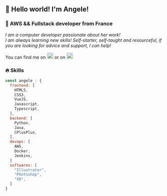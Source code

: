 ## 👋 Hello world! I'm Angele!
### 🥐 AWS && Fullstack developer from France

<p><em>I am a computer developer passionate about her work!
<br>I am always learning new skills! Self-starter, self-taught and resourceful, if you are looking for advice and support, I can help!</em></p>
<p>
  You can find me on <a target="_blank" href="http://angelehenry.com"><img src="http://angelehenry.com/images/logo.png" height="20px" title="My website" /></a> 
  or on <a target="_blank" href="https://www.linkedin.com/in/angele-henry/"><img src="https://cdn.jsdelivr.net/npm/simple-icons@8.5.0/icons/linkedin.svg" height="20px" title="LinkedIn" /></a>
</p>

### 🔥 Skills
```javascript
const angele : {
  frontend: [
    HTML5,
    CSS3, 
    VueJS,
    Javascript,
    Typescript,
  ],
  backend: [
    Python,
    Java,
    CPlusPlus,
  ],
  devops: [
    AWS,
    Docker,
    Jenkins,
  ]
  softwares: [
    "Illustrator",
    "Photoshop",
    "XD",
  ]
}
```
